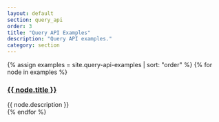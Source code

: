 ```yaml
---
layout: default
section: query_api
order: 3
title: "Query API Examples"
description: "Query API examples."
category: section
---
```


<div class="row expression-examples">
  {% assign examples = site.query-api-examples | sort: "order" %}
  {% for node in examples %}
  <div class="col-xs-12 col-md-4">
    <div class="panel panel-default">
      <div class="panel-heading">
        <h3 class="panel-title"><a href="{{ node.url }}">{{ node.title }}</a></h3>
      </div>
      <div class="panel-body">
        {{ node.description }}
      </div>
    </div>
  </div>
  {% endfor %}
</div>
